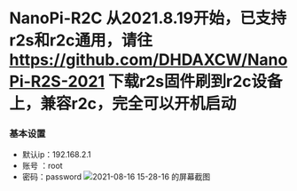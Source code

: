 # NanoPi-R2C  从2021.8.19开始，已支持r2s和r2c通用，请往 https://github.com/DHDAXCW/NanoPi-R2S-2021 下载r2s固件刷到r2c设备上，兼容r2c，完全可以开机启动
### 基本设置
- 默认ip：192.168.2.1
- 账号 ：root
- 密码：password
![2021-08-16 15-28-16 的屏幕截图](https://user-images.githubusercontent.com/74764072/129526839-5f3d9679-b269-4434-8f34-37209436c785.png)

